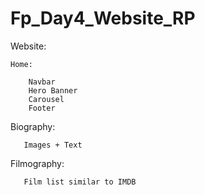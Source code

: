 # Fp_Day4_Website_RP
Website:
  
    Home:
    
        Navbar
        Hero Banner
        Carousel
        Footer
   
   Biography:
   
       Images + Text
       
   Filmography:
       
       Film list similar to IMDB
      
   
      
